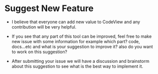# Suggest New Feature

- I believe that everyone can add new value to CodeView and any contribution will be very helpful.

- If you see that any part of this tool can be improved, feel free to make new issue with some information for example which part? code, docs...etc and
what is your suggestion to improve it? also do you want to work on this suggestion?

- After submitting your issue we will have a discussion and brainstorm about this suggestion to see what is the best way to implement it.